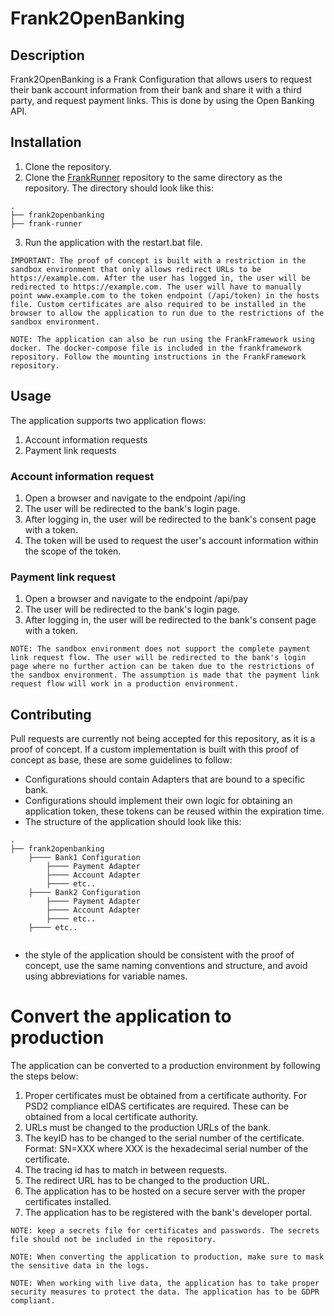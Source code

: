 # Frank2OpenBanking

## Description
Frank2OpenBanking is a Frank Configuration that allows users to request their bank account information from their bank and share it with a third party, and request payment links. This is done by using the Open Banking API.

## Installation
1. Clone the repository.
2. Clone the [FrankRunner](https://github.com/ibissource/frank-runner) repository to the same directory as the repository. The directory should look like this:
```
.
├── frank2openbanking
├── frank-runner
```
3. Run the application with the restart.bat file.
```
IMPORTANT: The proof of concept is built with a restriction in the sandbox environment that only allows redirect URLs to be https://example.com. After the user has logged in, the user will be redirected to https://example.com. The user will have to manually point www.example.com to the token endpoint (/api/token) in the hosts file. Custom certificates are also required to be installed in the browser to allow the application to run due to the restrictions of the sandbox environment.
```

```
NOTE: The application can also be run using the FrankFramework using docker. The docker-compose file is included in the frankframework repository. Follow the mounting instructions in the FrankFramework repository.
```

## Usage
The application supports two application flows:
1. Account information requests
2. Payment link requests
### Account information request
1. Open a browser and navigate to the endpoint /api/ing
2. The user will be redirected to the bank's login page.
3. After logging in, the user will be redirected to the bank's consent page with a token.
5. The token will be used to request the user's account information within the scope of the token.
### Payment link request
1. Open a browser and navigate to the endpoint /api/pay
2. The user will be redirected to the bank's login page.
3. After logging in, the user will be redirected to the bank's consent page with a token.

```
NOTE: The sandbox environment does not support the complete payment link request flow. The user will be redirected to the bank's login page where no further action can be taken due to the restrictions of the sandbox environment. The assumption is made that the payment link request flow will work in a production environment.
```

## Contributing
Pull requests are currently not being accepted for this repository, as it is a proof of concept.
If a custom implementation is built with this proof of concept as base, these are some guidelines to follow:
* Configurations should contain Adapters that are bound to a specific bank.
* Configurations should implement their own logic for obtaining an application token, these tokens can be reused within the expiration time.
* The structure of the application should look like this:
```
.
├── frank2openbanking
    ├──── Bank1 Configuration
        ├──── Payment Adapter
        ├──── Account Adapter
        ├──── etc..
    ├──── Bank2 Configuration
        ├──── Payment Adapter
        ├──── Account Adapter
        ├──── etc..
    ├──── etc..
    
```
* the style of the application should be consistent with the proof of concept, use the same naming conventions and structure, and avoid using abbreviations for variable names.




# Convert the application to production
The application can be converted to a production environment by following the steps below:
1. Proper certificates must be obtained from a certificate authority. For PSD2 compliance eIDAS certificates are required. These can be obtained from a local certificate authority.
2. URLs must be changed to the production URLs of the bank.
3. The keyID has to be changed to the serial number of the certificate. Format: SN=XXX where XXX is the hexadecimal serial number of the certificate.
4. The tracing id has to match in between requests.
5. The redirect URL has to be changed to the production URL.
6. The application has to be hosted on a secure server with the proper certificates installed.
7. The application has to be registered with the bank's developer portal.

```
NOTE: keep a secrets file for certificates and passwords. The secrets file should not be included in the repository.
```
```
NOTE: When converting the application to production, make sure to mask the sensitive data in the logs.
```
```
NOTE: When working with live data, the application has to take proper security measures to protect the data. The application has to be GDPR compliant.
```
